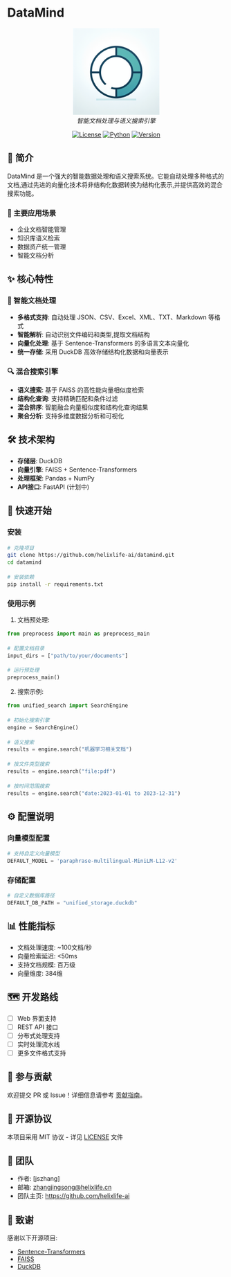 # DataMind

<p align="center">
  <img src="docs/images/logo.png" alt="DataMind Logo" width="200"/>
  <br>
  <em>智能文档处理与语义搜索引擎</em>
</p>

<p align="center">
  <a href="LICENSE"><img src="https://img.shields.io/badge/license-MIT-blue.svg" alt="License"></a>
  <a href="#"><img src="https://img.shields.io/badge/python-3.8+-blue.svg" alt="Python"></a>
  <a href="#"><img src="https://img.shields.io/badge/version-0.1.0-green.svg" alt="Version"></a>
</p>

## 📖 简介

DataMind 是一个强大的智能数据处理和语义搜索系统。它能自动处理多种格式的文档,通过先进的向量化技术将非结构化数据转换为结构化表示,并提供高效的混合搜索功能。

### 🎯 主要应用场景

- 企业文档智能管理
- 知识库语义检索
- 数据资产统一管理
- 智能文档分析

## ✨ 核心特性

### 🔄 智能文档处理
- **多格式支持**: 自动处理 JSON、CSV、Excel、XML、TXT、Markdown 等格式
- **智能解析**: 自动识别文件编码和类型,提取文档结构
- **向量化处理**: 基于 Sentence-Transformers 的多语言文本向量化
- **统一存储**: 采用 DuckDB 高效存储结构化数据和向量表示

### 🔍 混合搜索引擎
- **语义搜索**: 基于 FAISS 的高性能向量相似度检索
- **结构化查询**: 支持精确匹配和条件过滤
- **混合排序**: 智能融合向量相似度和结构化查询结果
- **聚合分析**: 支持多维度数据分析和可视化

## 🛠️ 技术架构

- **存储层**: DuckDB
- **向量引擎**: FAISS + Sentence-Transformers
- **处理框架**: Pandas + NumPy
- **API接口**: FastAPI (计划中)

## 🚀 快速开始

### 安装

```bash
# 克隆项目
git clone https://github.com/helixlife-ai/datamind.git
cd datamind

# 安装依赖
pip install -r requirements.txt
```

### 使用示例

1. 文档预处理:
```python
from preprocess import main as preprocess_main

# 配置文档目录
input_dirs = ["path/to/your/documents"]

# 运行预处理
preprocess_main()
```

2. 搜索示例:
```python
from unified_search import SearchEngine

# 初始化搜索引擎
engine = SearchEngine()

# 语义搜索
results = engine.search("机器学习相关文档")

# 按文件类型搜索
results = engine.search("file:pdf")

# 按时间范围搜索
results = engine.search("date:2023-01-01 to 2023-12-31")
```

## ⚙️ 配置说明

### 向量模型配置
```python
# 支持自定义向量模型
DEFAULT_MODEL = 'paraphrase-multilingual-MiniLM-L12-v2'
```

### 存储配置
```python
# 自定义数据库路径
DEFAULT_DB_PATH = "unified_storage.duckdb"
```

## 📊 性能指标

- 文档处理速度: ~100文档/秒
- 向量检索延迟: <50ms
- 支持文档规模: 百万级
- 向量维度: 384维

## 🗺️ 开发路线

- [ ] Web 界面支持
- [ ] REST API 接口
- [ ] 分布式处理支持
- [ ] 实时处理流水线
- [ ] 更多文件格式支持

## 🤝 参与贡献

欢迎提交 PR 或 Issue！详细信息请参考 [贡献指南](CONTRIBUTING.md)。

## 📄 开源协议

本项目采用 MIT 协议 - 详见 [LICENSE](LICENSE) 文件

## 👥 团队

- 作者: [jszhang]
- 邮箱: zhangjingsong@helixlife.cn
- 团队主页: https://github.com/helixlife-ai

## 🙏 致谢

感谢以下开源项目:
- [Sentence-Transformers](https://github.com/UKPLab/sentence-transformers)
- [FAISS](https://github.com/facebookresearch/faiss)
- [DuckDB](https://github.com/duckdb/duckdb)

